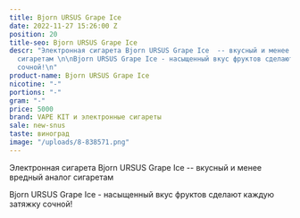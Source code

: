 ```yaml
---
title: Bjorn URSUS Grape Ice
date: 2022-11-27 15:26:00 Z
position: 20
title-seo: Bjorn URSUS Grape Ice
descr: "Электронная сигарета Bjorn URSUS Grape Ice  -- вкусный и менее вредный аналог
  сигаретам \n\nBjorn URSUS Grape Ice - насыщенный вкус фруктов сделают каждую затяжку
  сочной!\n"
product-name: Bjorn URSUS Grape Ice
nicotine: "-"
portions: "-"
gram: "-"
price: 5000
brand: VAPE KIT и электронные сигареты
sale: new-snus
taste: виноград
image: "/uploads/8-838571.png"
---
```


Электронная сигарета Bjorn URSUS Grape Ice  -- вкусный и менее вредный аналог сигаретам 

Bjorn URSUS Grape Ice - насыщенный вкус фруктов сделают каждую затяжку сочной!
